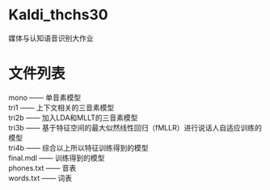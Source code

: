 # Kaldi_thchs30
媒体与认知语音识别大作业  
# 文件列表
mono  ——  单音素模型  
tri1  ——  上下文相关的三音素模型  
tri2b ——  加入LDA和MLLT的三音素模型  
tri3b ——  基于特征空间的最大似然线性回归（fMLLR）进行说话人自适应训练的模型  
tri4b ——  综合以上所以特征训练得到的模型  
final.mdl  ——  训练得到的模型  
phones.txt ——  音表  
words.txt  ——  词表  
